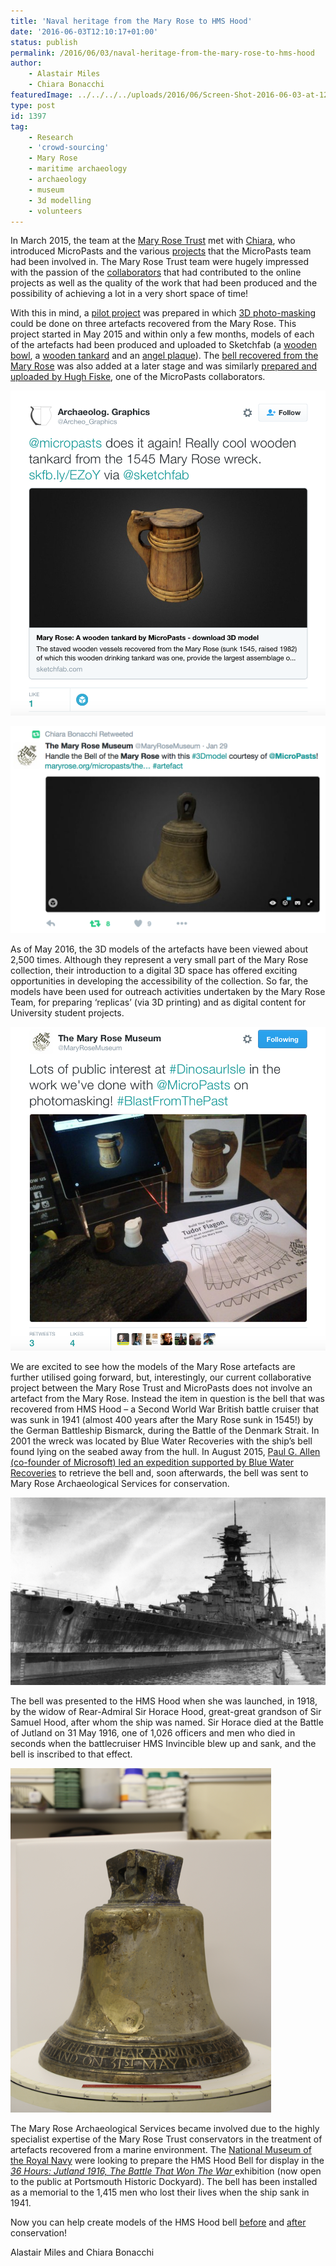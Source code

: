 ```yaml
---
title: 'Naval heritage from the Mary Rose to HMS Hood'
date: '2016-06-03T12:10:17+01:00'
status: publish
permalink: /2016/06/03/naval-heritage-from-the-mary-rose-to-hms-hood
author: 
    - Alastair Miles
    - Chiara Bonacchi
featuredImage: ../../../../uploads/2016/06/Screen-Shot-2016-06-03-at-12.37.41.png
type: post
id: 1397
tag:
    - Research
    - 'crowd-sourcing'
    - Mary Rose
    - maritime archaeology
    - archaeology
    - museum
    - 3d modelling
    - volunteers
---
```

In March 2015, the team at the [Mary Rose Trust](http://www.maryrose.org/about-us/) met with [Chiara](http://www.ucl.ac.uk/archaeology/people/staff/honorary/bonacchi), who introduced MicroPasts and the various [projects](http://crowdsourced.micropasts.org/project/category/featured/) that the MicroPasts team had been involved in. The Mary Rose Trust team were hugely impressed with the passion of the [collaborators](http://crowdsourced.micropasts.org/account/) that had contributed to the online projects as well as the quality of the work that had been produced and the possibility of achieving a lot in a very short space of time!

With this in mind, a [pilot project](https://blog.micropasts.org/2015/05/29/the-mary-rose-mi%E2%80%A6aboration-week-1/) was prepared in which [3D photo-masking](https://blog.micropasts.org/2014/06/13/3d-modelling-via-sfm/) could be done on three artefacts recovered from the Mary Rose. This project started in May 2015 and within only a few months, models of each of the artefacts had been produced and uploaded to Sketchfab (a [wooden bowl](https://sketchfab.com/models/a56f2a11217b4c28b9300e5407337061), a [wooden tankard](https://sketchfab.com/models/8721cf07e6e04a578df9626e1eb54ce6) and an [angel plaque](https://sketchfab.com/models/d49c9aa42f1748e5a24ad9429e0af46b)). The [bell recovered from the Mary Rose](https://blog.micropasts.org/2015/12/11/i-was-made-in-the-year-1510/) was also added at a later stage and was similarly [prepared and uploaded by Hugh Fiske](https://sketchfab.com/models/ad399a15ec484cd18fdbe4f96c65c7d0), one of the MicroPasts collaborators.

![Screen shot of a tweet by Archaeology Graphics mentioning a tankard](../../../../uploads/2016/06/Screen-Shot-2016-06-03-at-12.37.41.png) 

![Screen shot of a tweet by the Mary Rose Trust, with a view of the bell](../../../../uploads/2016/06/Screen-Shot-2016-06-03-at-11.45.47.png)

As of May 2016, the 3D models of the artefacts have been viewed about 2,500 times. Although they represent a very small part of the Mary Rose collection, their introduction to a digital 3D space has offered exciting opportunities in developing the accessibility of the collection. So far, the models have been used for outreach activities undertaken by the Mary Rose Team, for preparing ‘replicas’ (via 3D printing) and as digital content for University student projects.

![Screen Shot of a Mary Rose Trust desk and computer shown in a tweet](../../../../uploads/2016/06/Screen-Shot-2016-06-03-at-12.38.28.png) 

We are excited to see how the models of the Mary Rose artefacts are further utilised going forward, but, interestingly, our current collaborative project between the Mary Rose Trust and MicroPasts does not involve an artefact from the Mary Rose. Instead the item in question is the bell that was recovered from HMS Hood – a Second World War British battle cruiser that was sunk in 1941 (almost 400 years after the Mary Rose sunk in 1545!) by the German Battleship Bismarck, during the Battle of the Denmark Strait. In 2001 the wreck was located by Blue Water Recoveries with the ship’s bell found lying on the seabed away from the hull. In August 2015, [Paul G. Allen (co-founder of Microsoft) led an expedition supported by Blue Water Recoveries](http://www.theguardian.com/uk-news/2015/aug/10/bell-recovered-hms-hood-battleship-sunk-bismarck-1941) to retrieve the bell and, soon afterwards, the bell was sent to Mary Rose Archaeological Services for conservation.

![The battleship HMS Hood in 1930 during a dockyard refit. Photograph: Hulton Getty.](../../../../uploads/2016/06/HMS-Hood.png) 

The bell was presented to the HMS Hood when she was launched, in 1918, by the widow of Rear-Admiral Sir Horace Hood, great-great grandson of Sir Samuel Hood, after whom the ship was named. Sir Horace died at the Battle of Jutland on 31 May 1916, one of 1,026 officers and men who died in seconds when the battlecruiser HMS Invincible blew up and sank, and the bell is inscribed to that effect.

![HMS Hood bell](../../../../uploads/2016/06/Screen-Shot-2016-06-03-at-13.02.33.png)

The Mary Rose Archaeological Services became involved due to the highly specialist expertise of the Mary Rose Trust conservators in the treatment of artefacts recovered from a marine environment. The [National Museum of the Royal Navy](http://www.nmrn.org.uk) were looking to prepare the HMS Hood Bell for display in the [*36 Hours: Jutland 1916, The Battle That Won The War* ](http://www.nmrn.org.uk/36-hours)exhibition (now open to the public at Portsmouth Historic Dockyard). The bell has been installed as a memorial to the 1,415 men who lost their lives when the ship sank in 1941.

Now you can help create models of the HMS Hood bell [before](http://crowdsourced.micropasts.org/project/HMSHoodpre/) and [after](http://crowdsourced.micropasts.org/project/HMSHoodpost/) conservation!

Alastair Miles and Chiara Bonacchi